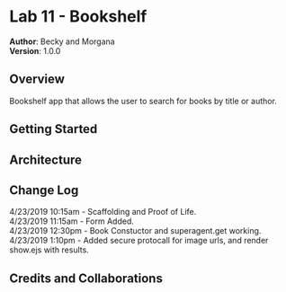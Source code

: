 # Lab 11 - Bookshelf  
  
**Author**: Becky and Morgana  
**Version**: 1.0.0  
  
## Overview  
  
Bookshelf app that allows the user to search for books by title or author.  
  
## Getting Started  
  
## Architecture  
  
## Change Log  
  
4/23/2019 10:15am - Scaffolding and Proof of Life.  
4/23/2019 11:15am - Form Added.  
4/23/2019 12:30pm - Book Constuctor and superagent.get working.  
4/23/2019 1:10pm - Added secure protocall for image urls, and render show.ejs with results.  
<!-- 01-01-2001 4:59pm - Application now has a fully-functional express server, with GET and POST routes for the book resource. -->
  
## Credits and Collaborations  
  